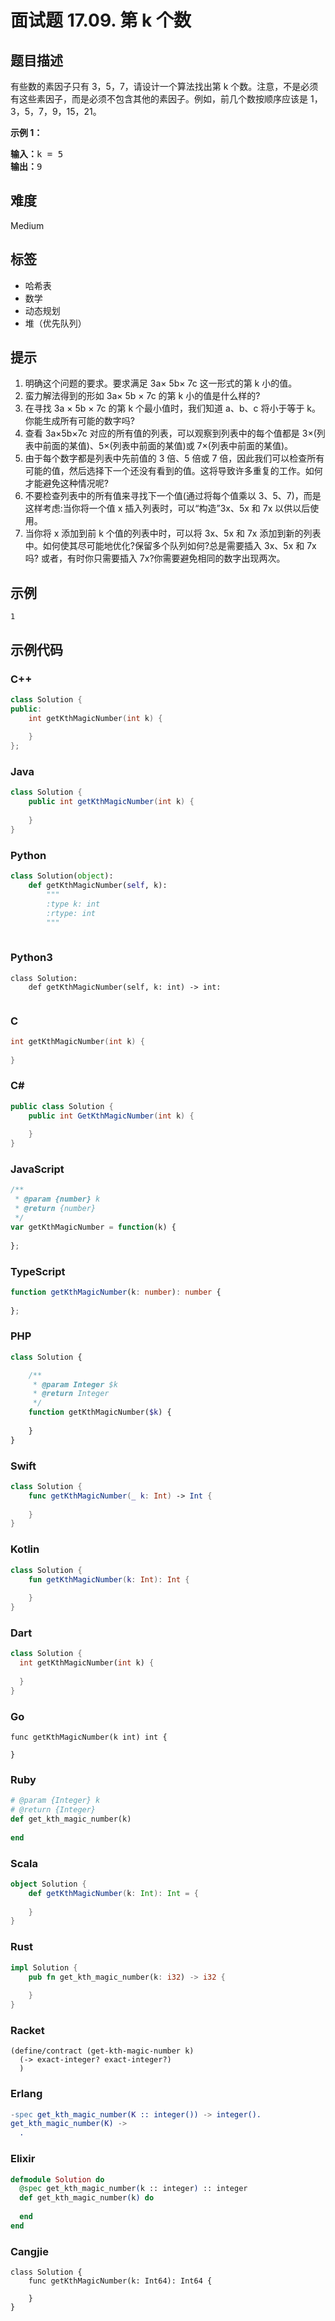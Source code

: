 # 面试题 17.09. 第 k 个数

## 题目描述

<p>有些数的素因子只有 3，5，7，请设计一个算法找出第 k 个数。注意，不是必须有这些素因子，而是必须不包含其他的素因子。例如，前几个数按顺序应该是 1，3，5，7，9，15，21。</p>

<p><strong>示例 1：</strong></p>

<pre>
<strong>输入：</strong>k = 5
<strong>输出：</strong>9
</pre>


## 难度

Medium

## 标签

- 哈希表
- 数学
- 动态规划
- 堆（优先队列）

## 提示

1. 明确这个问题的要求。要求满足 3a× 5b× 7c 这一形式的第 k 小的值。
2. 蛮力解法得到的形如 3a× 5b × 7c 的第 k 小的值是什么样的?
3. 在寻找 3a × 5b × 7c 的第 k 个最小值时，我们知道 a、b、c 将小于等于 k。你能生成所有可能的数字吗?
4. 查看 3a×5b×7c 对应的所有值的列表，可以观察到列表中的每个值都是 3×(列表中前面的某值)、5×(列表中前面的某值)或 7×(列表中前面的某值)。
5. 由于每个数字都是列表中先前值的 3 倍、5 倍或 7 倍，因此我们可以检查所有可能的值，然后选择下一个还没有看到的值。这将导致许多重复的工作。如何才能避免这种情况呢?
6. 不要检查列表中的所有值来寻找下一个值(通过将每个值乘以 3、5、7)，而是这样考虑:当你将一个值 x 插入列表时，可以“构造”3x、5x 和 7x 以供以后使用。
7. 当你将 x 添加到前 k 个值的列表中时，可以将 3x、5x 和 7x 添加到新的列表中。如何使其尽可能地优化?保留多个队列如何?总是需要插入 3x、5x 和 7x 吗? 或者，有时你只需要插入 7x?你需要避免相同的数字出现两次。

## 示例

```
1
```

## 示例代码

### C++

```cpp
class Solution {
public:
    int getKthMagicNumber(int k) {
        
    }
};
```

### Java

```java
class Solution {
    public int getKthMagicNumber(int k) {
        
    }
}
```

### Python

```python
class Solution(object):
    def getKthMagicNumber(self, k):
        """
        :type k: int
        :rtype: int
        """
        
```

### Python3

```python3
class Solution:
    def getKthMagicNumber(self, k: int) -> int:
        
```

### C

```c
int getKthMagicNumber(int k) {
    
}
```

### C#

```csharp
public class Solution {
    public int GetKthMagicNumber(int k) {
        
    }
}
```

### JavaScript

```javascript
/**
 * @param {number} k
 * @return {number}
 */
var getKthMagicNumber = function(k) {
    
};
```

### TypeScript

```typescript
function getKthMagicNumber(k: number): number {
    
};
```

### PHP

```php
class Solution {

    /**
     * @param Integer $k
     * @return Integer
     */
    function getKthMagicNumber($k) {
        
    }
}
```

### Swift

```swift
class Solution {
    func getKthMagicNumber(_ k: Int) -> Int {
        
    }
}
```

### Kotlin

```kotlin
class Solution {
    fun getKthMagicNumber(k: Int): Int {
        
    }
}
```

### Dart

```dart
class Solution {
  int getKthMagicNumber(int k) {
    
  }
}
```

### Go

```golang
func getKthMagicNumber(k int) int {
    
}
```

### Ruby

```ruby
# @param {Integer} k
# @return {Integer}
def get_kth_magic_number(k)
    
end
```

### Scala

```scala
object Solution {
    def getKthMagicNumber(k: Int): Int = {
        
    }
}
```

### Rust

```rust
impl Solution {
    pub fn get_kth_magic_number(k: i32) -> i32 {
        
    }
}
```

### Racket

```racket
(define/contract (get-kth-magic-number k)
  (-> exact-integer? exact-integer?)
  )
```

### Erlang

```erlang
-spec get_kth_magic_number(K :: integer()) -> integer().
get_kth_magic_number(K) ->
  .
```

### Elixir

```elixir
defmodule Solution do
  @spec get_kth_magic_number(k :: integer) :: integer
  def get_kth_magic_number(k) do
    
  end
end
```

### Cangjie

```cangjie
class Solution {
    func getKthMagicNumber(k: Int64): Int64 {

    }
}
```

